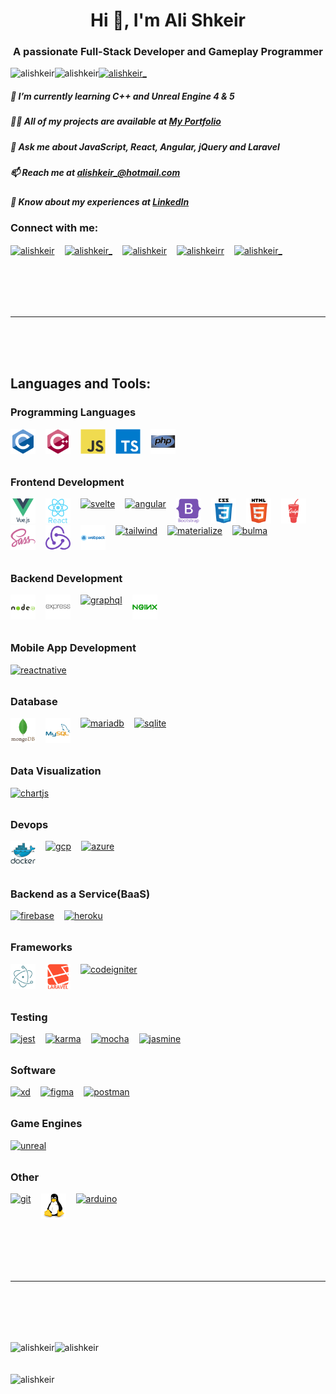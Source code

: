 <h1 align="center">Hi 👋, I'm Ali Shkeir</h1><h3 align="center"> A passionate Full-Stack Developer and Gameplay Programmer</h3><img src="https://komarev.com/ghpvc/?username=alishkeir&label=Profile%20views&color=0e75b6&style=flat" alt="alishkeir"/><img src="https://github-profile-trophy.vercel.app/?username=alishkeir" alt="alishkeir"/><a href="https://twitter.com/alishkeir_" target="blank" ><img src="https://img.shields.io/twitter/follow/alishkeir_?logo=twitter&style=for-the-badge" alt="alishkeir_"/></a><h5>🌱 I’m currently learning <b>C++</b> and <b>Unreal Engine 4 & 5</b></h5><h5> 👨‍💻 All of my projects are available at <a href="https://alishkeir.netlify.app">My Portfolio</a></h5><h5> 💬 Ask me about <b>JavaScript</b>, <b>React</b>, <b>Angular</b>, <b>jQuery</b> and <b>Laravel</b></h5><h5> 📫 Reach me at <a href="mailto: alishkeir_@hotmail.com">alishkeir_@hotmail.com</a></h5><h5> 📄 Know about my experiences at <a href="https://www.linkedin.com/in/alishkeir/">LinkedIn</a></h5><h3 align="left">Connect with me:</h3><div style="display: flex; margin-bottom: 2rem; flex-wrap: wrap"> <a href="https://codepen.io/alishkeir" target="blank" ><img align="center" src="https://raw.githubusercontent.com/rahuldkjain/github-profile-readme-generator/master/src/images/icons/Social/codepen.svg" alt="alishkeir" height="30" width="40" style="margin-right: 1rem"/></a> <a href="https://twitter.com/alishkeir_" target="blank" ><img align="center" src="https://raw.githubusercontent.com/rahuldkjain/github-profile-readme-generator/master/src/images/icons/Social/twitter.svg" alt="alishkeir_" height="30" width="40" style="margin-right: 1rem"/></a> <a href="https://linkedin.com/in/alishkeir" target="blank" ><img align="center" src="https://raw.githubusercontent.com/rahuldkjain/github-profile-readme-generator/master/src/images/icons/Social/linked-in-alt.svg" alt="alishkeir" height="30" width="40" style="margin-right: 1rem"/></a> <a href="https://fb.com/alishkeirr" target="blank" ><img align="center" src="https://raw.githubusercontent.com/rahuldkjain/github-profile-readme-generator/master/src/images/icons/Social/facebook.svg" alt="alishkeirr" height="30" width="40" style="margin-right: 1rem"/></a> <a href="https://instagram.com/alishkeir_" target="blank" ><img align="center" src="https://raw.githubusercontent.com/rahuldkjain/github-profile-readme-generator/master/src/images/icons/Social/instagram.svg" alt="alishkeir_" height="30" width="40" style="margin-right: 1rem"/></a></div><br/><br/><br/><hr/><br/><br/><br/><h2 align="left">Languages and Tools:</h2><h3>Programming Languages</h3><div style="display: flex; margin-bottom: 2rem; flex-wrap: wrap"> <a style="margin-right: 1rem" href="https://www.cprogramming.com/" target="_blank" rel="noreferrer" > <img src="https://raw.githubusercontent.com/devicons/devicon/master/icons/c/c-original.svg" alt="c" width="40" height="40"/> </a> <a style="margin-right: 1rem" href="https://www.w3schools.com/cpp/" target="_blank" rel="noreferrer" > <img src="https://raw.githubusercontent.com/devicons/devicon/master/icons/cplusplus/cplusplus-original.svg" alt="cplusplus" width="40" height="40"/> </a> <a style="margin-right: 1rem" href="https://developer.mozilla.org/en-US/docs/Web/JavaScript" target="_blank" rel="noreferrer" > <img src="https://raw.githubusercontent.com/devicons/devicon/master/icons/javascript/javascript-original.svg" alt="javascript" width="40" height="40"/> </a> <a style="margin-right: 1rem" href="https://www.typescriptlang.org/" target="_blank" rel="noreferrer" > <img src="https://raw.githubusercontent.com/devicons/devicon/master/icons/typescript/typescript-original.svg" alt="typescript" width="40" height="40"/> </a> <a style="margin-right: 1rem" href="https://www.php.net" target="_blank" rel="noreferrer" > <img src="https://raw.githubusercontent.com/devicons/devicon/master/icons/php/php-original.svg" alt="php" width="40" height="40"/> </a></div><h3>Frontend Development</h3><div style="display: flex; margin-bottom: 2rem; flex-wrap: wrap"> <a style="margin-right: 1rem" href="https://vuejs.org/" target="_blank" rel="noreferrer" > <img src="https://raw.githubusercontent.com/devicons/devicon/master/icons/vuejs/vuejs-original-wordmark.svg" alt="vuejs" width="40" height="40"/> </a> <a style="margin-right: 1rem" href="https://reactjs.org/" target="_blank" rel="noreferrer" > <img src="https://raw.githubusercontent.com/devicons/devicon/master/icons/react/react-original-wordmark.svg" alt="react" width="40" height="40"/> </a> <a style="margin-right: 1rem" href="https://svelte.dev" target="_blank" rel="noreferrer" > <img src="https://upload.wikimedia.org/wikipedia/commons/1/1b/Svelte_Logo.svg" alt="svelte" width="40" height="40"/> </a> <a style="margin-right: 1rem" href="https://angular.io" target="_blank" rel="noreferrer" > <img src="https://angular.io/assets/images/logos/angular/angular.svg" alt="angular" width="40" height="40"/> </a> <a style="margin-right: 1rem" href="https://getbootstrap.com" target="_blank" rel="noreferrer" > <img src="https://raw.githubusercontent.com/devicons/devicon/master/icons/bootstrap/bootstrap-plain-wordmark.svg" alt="bootstrap" width="40" height="40"/> </a> <a style="margin-right: 1rem" href="https://www.w3schools.com/css/" target="_blank" rel="noreferrer" > <img src="https://raw.githubusercontent.com/devicons/devicon/master/icons/css3/css3-original-wordmark.svg" alt="css3" width="40" height="40"/> </a> <a style="margin-right: 1rem" href="https://www.w3.org/html/" target="_blank" rel="noreferrer" > <img src="https://raw.githubusercontent.com/devicons/devicon/master/icons/html5/html5-original-wordmark.svg" alt="html5" width="40" height="40"/> </a> <a style="margin-right: 1rem" href="https://gulpjs.com" target="_blank" rel="noreferrer" > <img src="https://raw.githubusercontent.com/devicons/devicon/master/icons/gulp/gulp-plain.svg" alt="gulp" width="40" height="40"/> </a> <a style="margin-right: 1rem" href="https://sass-lang.com" target="_blank" rel="noreferrer" > <img src="https://raw.githubusercontent.com/devicons/devicon/master/icons/sass/sass-original.svg" alt="sass" width="40" height="40"/> </a> <a style="margin-right: 1rem" href="https://redux.js.org" target="_blank" rel="noreferrer" > <img src="https://raw.githubusercontent.com/devicons/devicon/master/icons/redux/redux-original.svg" alt="redux" width="40" height="40"/> </a> <a style="margin-right: 1rem" href="https://webpack.js.org" target="_blank" rel="noreferrer" > <img src="https://raw.githubusercontent.com/devicons/devicon/d00d0969292a6569d45b06d3f350f463a0107b0d/icons/webpack/webpack-original-wordmark.svg" alt="webpack" width="40" height="40"/> </a> <a style="margin-right: 1rem" href="https://tailwindcss.com/" target="_blank" rel="noreferrer" > <img src="https://www.vectorlogo.zone/logos/tailwindcss/tailwindcss-icon.svg" alt="tailwind" width="40" height="40"/> </a> <a style="margin-right: 1rem" href="https://materializecss.com/" target="_blank" rel="noreferrer" > <img src="https://raw.githubusercontent.com/prplx/svg-logos/5585531d45d294869c4eaab4d7cf2e9c167710a9/svg/materialize.svg" alt="materialize" width="40" height="40"/> </a> <a style="margin-right: 1rem" href="https://bulma.io/" target="_blank" rel="noreferrer" > <img src="https://raw.githubusercontent.com/gilbarbara/logos/804dc257b59e144eaca5bc6ffd16949752c6f789/logos/bulma.svg" alt="bulma" width="40" height="40"/> </a></div><h3>Backend Development</h3><div style="display: flex; margin-bottom: 2rem; flex-wrap: wrap"> <a style="margin-right: 1rem" href="https://nodejs.org" target="_blank" rel="noreferrer" > <img src="https://raw.githubusercontent.com/devicons/devicon/master/icons/nodejs/nodejs-original-wordmark.svg" alt="nodejs" width="40" height="40"/> </a> <a style="margin-right: 1rem" href="https://expressjs.com" target="_blank" rel="noreferrer" > <img src="https://raw.githubusercontent.com/devicons/devicon/master/icons/express/express-original-wordmark.svg" alt="express" width="40" height="40"/> </a> <a style="margin-right: 1rem" href="https://graphql.org" target="_blank" rel="noreferrer" > <img src="https://www.vectorlogo.zone/logos/graphql/graphql-icon.svg" alt="graphql" width="40" height="40"/> </a> <a style="margin-right: 1rem" href="https://www.nginx.com" target="_blank" rel="noreferrer" > <img src="https://raw.githubusercontent.com/devicons/devicon/master/icons/nginx/nginx-original.svg" alt="nginx" width="40" height="40"/> </a></div><h3>Mobile App Development</h3><div style="display: flex; margin-bottom: 2rem; flex-wrap: wrap"> <a style="margin-right: 1rem" href="https://reactnative.dev/" target="_blank" rel="noreferrer" > <img src="https://reactnative.dev/img/header_logo.svg" alt="reactnative" width="40" height="40"/> </a></div><h3>Database</h3><div style="display: flex; margin-bottom: 2rem; flex-wrap: wrap"> <a style="margin-right: 1rem" href="https://www.mongodb.com/" target="_blank" rel="noreferrer" > <img src="https://raw.githubusercontent.com/devicons/devicon/master/icons/mongodb/mongodb-original-wordmark.svg" alt="mongodb" width="40" height="40"/> </a> <a style="margin-right: 1rem" href="https://www.mysql.com/" target="_blank" rel="noreferrer" > <img src="https://raw.githubusercontent.com/devicons/devicon/master/icons/mysql/mysql-original-wordmark.svg" alt="mysql" width="40" height="40"/> </a> <a style="margin-right: 1rem" href="https://mariadb.org/" target="_blank" rel="noreferrer" > <img src="https://www.vectorlogo.zone/logos/mariadb/mariadb-icon.svg" alt="mariadb" width="40" height="40"/> </a> <a style="margin-right: 1rem" href="https://www.sqlite.org/" target="_blank" rel="noreferrer" > <img src="https://www.vectorlogo.zone/logos/sqlite/sqlite-icon.svg" alt="sqlite" width="40" height="40"/> </a></div><h3>Data Visualization</h3><div style="display: flex; margin-bottom: 2rem; flex-wrap: wrap"> <a style="margin-right: 1rem" href="https://www.chartjs.org" target="_blank" rel="noreferrer" > <img src="https://www.chartjs.org/media/logo-title.svg" alt="chartjs" width="40" height="40"/> </a></div><h3>Devops</h3><div style="display: flex; margin-bottom: 2rem; flex-wrap: wrap"> <a style="margin-right: 1rem" href="https://www.docker.com/" target="_blank" rel="noreferrer" > <img src="https://raw.githubusercontent.com/devicons/devicon/master/icons/docker/docker-original-wordmark.svg" alt="docker" width="40" height="40"/> </a> <a style="margin-right: 1rem" href="https://cloud.google.com" target="_blank" rel="noreferrer" > <img src="https://www.vectorlogo.zone/logos/google_cloud/google_cloud-icon.svg" alt="gcp" width="40" height="40"/> </a> <a style="margin-right: 1rem" href="https://azure.microsoft.com/en-in/" target="_blank" rel="noreferrer" > <img src="https://www.vectorlogo.zone/logos/microsoft_azure/microsoft_azure-icon.svg" alt="azure" width="40" height="40"/> </a></div><h3>Backend as a Service(BaaS)</h3><div style="display: flex; margin-bottom: 2rem; flex-wrap: wrap"> <a style="margin-right: 1rem" href="https://firebase.google.com/" target="_blank" rel="noreferrer" > <img src="https://www.vectorlogo.zone/logos/firebase/firebase-icon.svg" alt="firebase" width="40" height="40"/> </a> <a style="margin-right: 1rem" href="https://heroku.com" target="_blank" rel="noreferrer" > <img src="https://www.vectorlogo.zone/logos/heroku/heroku-icon.svg" alt="heroku" width="40" height="40"/> </a></div><h3>Frameworks</h3><div style="display: flex; margin-bottom: 2rem; flex-wrap: wrap"> <a style="margin-right: 1rem" href="https://www.electronjs.org" target="_blank" rel="noreferrer" > <img src="https://raw.githubusercontent.com/devicons/devicon/master/icons/electron/electron-original.svg" alt="electron" width="40" height="40"/> </a> <a style="margin-right: 1rem" href="https://laravel.com/" target="_blank" rel="noreferrer" > <img src="https://raw.githubusercontent.com/devicons/devicon/master/icons/laravel/laravel-plain-wordmark.svg" alt="laravel" width="40" height="40"/> </a> <a style="margin-right: 1rem" href="https://codeigniter.com" target="_blank" rel="noreferrer" > <img src="https://cdn.worldvectorlogo.com/logos/codeigniter.svg" alt="codeigniter" width="40" height="40"/> </a></div><h3>Testing</h3><div style="display: flex; margin-bottom: 2rem; flex-wrap: wrap"> <a style="margin-right: 1rem" href="https://jestjs.io" target="_blank" rel="noreferrer" > <img src="https://www.vectorlogo.zone/logos/jestjsio/jestjsio-icon.svg" alt="jest" width="40" height="40"/> </a> <a style="margin-right: 1rem" href="https://karma-runner.github.io/latest/index.html" target="_blank" rel="noreferrer" > <img src="https://raw.githubusercontent.com/detain/svg-logos/780f25886640cef088af994181646db2f6b1a3f8/svg/karma.svg" alt="karma" width="40" height="40"/> </a> <a style="margin-right: 1rem" href="https://mochajs.org" target="_blank" rel="noreferrer" > <img src="https://www.vectorlogo.zone/logos/mochajs/mochajs-icon.svg" alt="mocha" width="40" height="40"/> </a> <a style="margin-right: 1rem" href="https://jasmine.github.io/" target="_blank" rel="noreferrer" > <img src="https://www.vectorlogo.zone/logos/jasmine/jasmine-icon.svg" alt="jasmine" width="40" height="40"/> </a></div><h3>Software</h3><div style="display: flex; margin-bottom: 2rem; flex-wrap: wrap"> <a style="margin-right: 1rem" href="https://www.adobe.com/products/xd.html" target="_blank" rel="noreferrer" > <img src="https://cdn.worldvectorlogo.com/logos/adobe-xd.svg" alt="xd" width="40" height="40"/> </a> <a style="margin-right: 1rem" href="https://www.figma.com/" target="_blank" rel="noreferrer" > <img src="https://www.vectorlogo.zone/logos/figma/figma-icon.svg" alt="figma" width="40" height="40"/> </a> <a style="margin-right: 1rem" href="https://postman.com" target="_blank" rel="noreferrer" > <img src="https://www.vectorlogo.zone/logos/getpostman/getpostman-icon.svg" alt="postman" width="40" height="40"/> </a></div><h3>Game Engines</h3><div style="display: flex; margin-bottom: 2rem; flex-wrap: wrap"> <a style="margin-right: 1rem" href="https://unrealengine.com/" target="_blank" rel="noreferrer" > <img src="https://raw.githubusercontent.com/kenangundogan/fontisto/036b7eca71aab1bef8e6a0518f7329f13ed62f6b/icons/svg/brand/unreal-engine.svg" alt="unreal" width="40" height="40"/> </a></div><h3>Other</h3><div style="display: flex; margin-bottom: 2rem; flex-wrap: wrap"> <a style="margin-right: 1rem" href="https://git-scm.com/" target="_blank" rel="noreferrer" > <img src="https://www.vectorlogo.zone/logos/git-scm/git-scm-icon.svg" alt="git" width="40" height="40"/> </a> <a style="margin-right: 1rem" href="https://www.linux.org/" target="_blank" rel="noreferrer" > <img src="https://raw.githubusercontent.com/devicons/devicon/master/icons/linux/linux-original.svg" alt="linux" width="40" height="40"/> </a> <a style="margin-right: 1rem" href="https://www.arduino.cc/" target="_blank" rel="noreferrer" > <img src="https://cdn.worldvectorlogo.com/logos/arduino-1.svg" alt="arduino" width="40" height="40"/> </a></div><br/><br/><br/><hr/><br/><br/><br/><div style=" display: flex; flex-wrap: wrap; margin-top: 2rem; margin-bottom: 2rem; "> <img align="left" src="https://github-readme-stats.vercel.app/api/top-langs?username=alishkeir&show_icons=true&locale=en&layout=compact" alt="alishkeir"/> <img align="center" src="https://github-readme-stats.vercel.app/api?username=alishkeir&show_icons=true&locale=en" alt="alishkeir"/></div><div> <img align="center" src="https://github-readme-streak-stats.herokuapp.com/?user=alishkeir&" alt="alishkeir"/></div>
